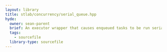 ```yaml
---
layout: library
title: stlab/concurrency/serial_queue.hpp
hyde:
  owner: sean-parent
  brief: An executor wrapper that causes enqueued tasks to be run serially.
  tags:
    - sourcefile
  library-type: sourcefile
---
```

